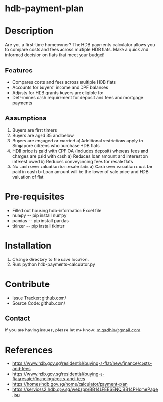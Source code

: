 # hdb-payment-plan
Description
========
Are you a first-time homeowner? The HDB payments calculator allows you to compare costs and fees across multiple HDB flats.
Make a quick and informed decision on flats that meet your budget!

Features
--------
- Compares costs and fees across multiple HDB flats
- Accounts for buyers' income and CPF balances
- Adjusts for HDB grants buyers are eligible for
- Determines cash requirement for deposit and fees and mortgage payments

Assumptions
--------
1) Buyers are first timers
2) Buyers are aged 35 and below
3) Buyers are engaged or married
     a) Additional restrictions apply to Singapore citizens who purchase HDB flats
4) HDB price is paid with CPF OA (includes deposit) whereas fees and charges are paid with cash
     a) Reduces loan amount and interest on interest owed
     b) Reduces conveyancing fees for resale flats
5) No cash over valuation for resale flats
     a) Cash over valuation must be paid in cash
     b) Loan amount will be the lower of sale price and HDB valuation of flat


Pre-requisites
========
- Filled out housing hdb-information Excel file
- numpy   -- pip install numpy
- pandas  -- pip install pandas
- tkinter -- pip install tkinter


Installation
========
1) Change directory to file save location.
2) Run: python hdb-payments-calculator.py


Contribute
========
- Issue Tracker: github.com/
- Source Code: github.com/

Contact
-------
If you are having issues, please let me know: m.qadhin@gmail.com


References
========
- https://www.hdb.gov.sg/residential/buying-a-flat/new/finance/costs-and-fees
- https://www.hdb.gov.sg/residential/buying-a-flat/resale/financing/costs-and-fees
- https://homes.hdb.gov.sg/home/calculator/payment-plan
- https://services2.hdb.gov.sg/webapp/BB14LFEESENQ/BB14PHomePage.jsp

